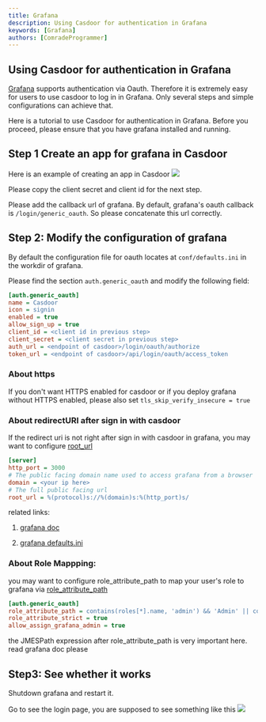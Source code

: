 ```yaml
---
title: Grafana
description: Using Casdoor for authentication in Grafana
keywords: [Grafana]
authors: [ComradeProgrammer]
---
```


## Using Casdoor for authentication in Grafana

[Grafana](https://grafana.com/oss/grafana/) supports authentication via Oauth. Therefore it is extremely easy for users to use casdoor to log in in Grafana. Only several steps and simple configurations can achieve that.

Here is a tutorial to use Casdoor for authentication in Grafana. Before you proceed, please ensure that you have grafana installed and running.

## Step 1 Create an app for grafana in Casdoor

Here is an example of creating an app in Casdoor
![](/img/integration/go/grafana/grafana_1.png)

Please copy the client secret and client id for the next step.

Please add the callback url of grafana. By default, grafana's oauth callback is `/login/generic_oauth`. So please concatenate this url correctly.

## Step 2: Modify the configuration of grafana

By default the configuration file for oauth locates at `conf/defaults.ini` in the workdir of grafana.

Please find the section `auth.generic_oauth` and modify the following field:

```ini
[auth.generic_oauth]
name = Casdoor
icon = signin
enabled = true
allow_sign_up = true
client_id = <client id in previous step>
client_secret = <client secret in previous step>
auth_url = <endpoint of casdoor>/login/oauth/authorize
token_url = <endpoint of casdoor>/api/login/oauth/access_token

```

### About https 

If you don't want HTTPS enabled for casdoor or if you deploy grafana without HTTPS enabled, please also set `tls_skip_verify_insecure = true`  


### About redirectURI after sign in with casdoor  

If the redirect uri is not right after sign in with casdoor in grafana, you may want to configure [root_url](https://stackoverflow.com/a/69814805)  


```ini
[server]
http_port = 3000
# The public facing domain name used to access grafana from a browser
domain = <your ip here>
# The full public facing url
root_url = %(protocol)s://%(domain)s:%(http_port)s/
```

related links:  

1. [grafana doc](https://grafana.com/docs/grafana/latest/setup-grafana/configure-grafana/#root_url)  

2. [grafana defaults.ini](https://github.com/grafana/grafana/blob/main/conf/defaults.ini)  


###  About Role Mappping:  

you may want to configure role_attribute_path to map your user's role to grafana via [role_attribute_path](https://grafana.com/docs/grafana/latest/setup-grafana/configure-security/configure-authentication/generic-oauth/#role-mapping)  


```ini
[auth.generic_oauth]
role_attribute_path = contains(roles[*].name, 'admin') && 'Admin' || contains(roles[*].name, 'editor') && 'Editor' || 'Viewer'
role_attribute_strict = true
allow_assign_grafana_admin = true
``` 


the JMESPath expression after role_attribute_path is very important here. read grafana doc please  


## Step3: See whether it works

Shutdown grafana and restart it.

Go to see the login page, you are supposed to see something like this
![](/img/integration/go/grafana/grafana_2.png)
